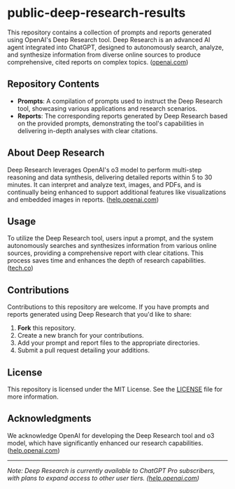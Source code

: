 # public-deep-research-results

This repository contains a collection of prompts and reports generated using OpenAI's Deep Research tool. Deep Research is an advanced AI agent integrated into ChatGPT, designed to autonomously search, analyze, and synthesize information from diverse online sources to produce comprehensive, cited reports on complex topics. ([openai.com](https://openai.com/index/introducing-deep-research/?utm_source=chatgpt.com))

## Repository Contents

- **Prompts**: A compilation of prompts used to instruct the Deep Research tool, showcasing various applications and research scenarios.
- **Reports**: The corresponding reports generated by Deep Research based on the provided prompts, demonstrating the tool's capabilities in delivering in-depth analyses with clear citations.

## About Deep Research

Deep Research leverages OpenAI's o3 model to perform multi-step reasoning and data synthesis, delivering detailed reports within 5 to 30 minutes. It can interpret and analyze text, images, and PDFs, and is continually being enhanced to support additional features like visualizations and embedded images in reports. ([help.openai.com](https://help.openai.com/en/articles/10500283-deep-research-faq?utm_source=chatgpt.com))

## Usage

To utilize the Deep Research tool, users input a prompt, and the system autonomously searches and synthesizes information from various online sources, providing a comprehensive report with clear citations. This process saves time and enhances the depth of research capabilities. ([tech.co](https://tech.co/news/openai-new-deep-research-feature?utm_source=chatgpt.com))

## Contributions

Contributions to this repository are welcome. If you have prompts and reports generated using Deep Research that you'd like to share:

1. **Fork** this repository.
2. Create a new branch for your contributions.
3. Add your prompt and report files to the appropriate directories.
4. Submit a pull request detailing your additions.

## License

This repository is licensed under the MIT License. See the [LICENSE](./LICENSE) file for more information.

## Acknowledgments

We acknowledge OpenAI for developing the Deep Research tool and o3 model, which have significantly enhanced our research capabilities. ([help.openai.com](https://help.openai.com/en/articles/10500283-deep-research-faq?utm_source=chatgpt.com))

---

*Note: Deep Research is currently available to ChatGPT Pro subscribers, with plans to expand access to other user tiers. ([help.openai.com](https://help.openai.com/en/articles/10500283-deep-research-faq?utm_source=chatgpt.com))*
